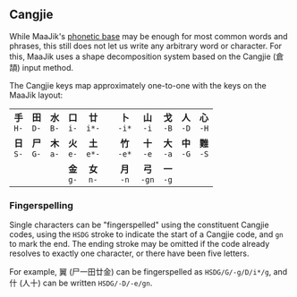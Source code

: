 ## Cangjie

While MaaJik's [phonetic base](phonetics.md) may be enough for most common words and phrases, this still does not let us write any arbitrary word or character. For this, MaaJik uses a shape decomposition system based on the Cangjie (倉頡) input method.

The Cangjie keys map approximately one-to-one with the keys on the MaaJik layout:

|                |                |                |                |                 |     |                 |                 |                |                |                |
| :------------: | :------------: | :------------: | :------------: | :-------------: | :-: | :-------------: | :-------------: | :------------: | :------------: | :------------: |
| **手**<br>`H-` | **田**<br>`D-` | **水**<br>`B-` | **口**<br>`i-` | **廿**<br>`i*-` |     | **卜**<br>`-i*` | **山**<br>`-i`  | **戈**<br>`-B` | **人**<br>`-D` | **心**<br>`-H` |
| **日**<br>`S-` | **尸**<br>`G-` | **木**<br>`a-` | **火**<br>`e-` | **土**<br>`e*-` |     | **竹**<br>`-e*` | **十**<br>`-e`  | **大**<br>`-a` | **中**<br>`-G` | **難**<br>`-S` |
|                |                |                | **金**<br>`g-` | **女**<br>`n-`  |     | **月**<br>`-n`  | **弓**<br>`-gn` | **一**<br>`-g` |                |                |

### Fingerspelling

Single characters can be "fingerspelled" using the constituent Cangjie codes, using the `HSDG` stroke to indicate the start of a Cangjie code, and `gn` to mark the end. The ending stroke may be omitted if the code already resolves to exactly one character, or there have been five letters.

For example, 翼 (尸一田廿金) can be fingerspelled as `HSDG/G/-g/D/i*/g`, and 什 (人十) can be written `HSDG/-D/-e/gn`.
